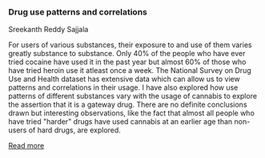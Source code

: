 ### **Drug use patterns and correlations** 

Sreekanth Reddy Sajjala


For users of various substances, their exposure to and use of them varies greatly substance to substance. Only 40% of the people who have ever tried cocaine have used it in the past year but almost 60% of those who have tried heroin use it atleast once a week. The National Survey on Drug Use and Health dataset has extensive data which can allow us to view patterns and correlations in their usage. I have also explored how use patterns of different substances vary with the usage of cannabis to explore the assertion that it is a gateway drug. There are no definite conclusions drawn but interesting observations, like the fact that almost all people who have tried "harder" drugs have used cannabis  at an earlier age than non-users of hard drugs, are explored.


[Read more](https://github.com/ssreekanth2000/project_1/blob/master/report.md)



